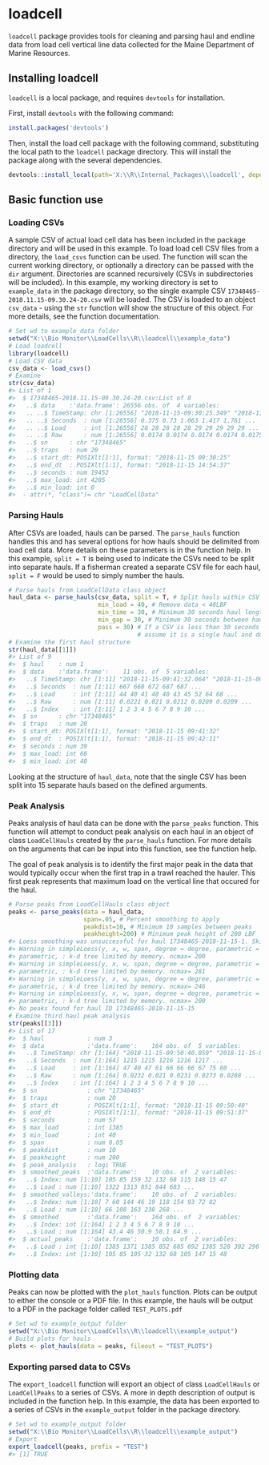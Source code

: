 <!-- README.md is generated from README.Rmd. Please edit that file -->
loadcell
========

`loadcell` package provides tools for cleaning and parsing haul and
endline data from load cell vertical line data collected for the Maine
Department of Marine Resources.

Installing loadcell
-------------------

`loadcell` is a local package, and requires `devtools` for installation.

First, install `devtools` with the following command:

``` r
install.packages('devtools')
```

Then, install the load cell package with the following command,
substituting the local path to the `loadcell` package directory. This
will install the package along with the several dependencies.

``` r
devtools::install_local(path='X:\\R\\Internal_Packages\\loadcell', dependencies = T)
```

Basic function use
------------------

### Loading CSVs

A sample CSV of actual load cell data has been included in the package
directory and will be used in this example. To load load cell CSV files
from a directory, the `load_csvs` function can be used. The function
will scan the current working directory, or optionally a directory can
be passed with the `dir` argument. Directories are scanned recursively
(CSVs in subdirectories will be included). In this example, my working
directory is set to `example_data` in the package directory, so the
single example CSV `17348465-2018.11.15-09.30.24-20.csv` will be loaded.
The CSV is loaded to an object `csv_data` - using the `str` function
will show the structure of this object. For more details, see the
function documentation.

``` r
# Set wd to example_data folder
setwd("X:\\Bio Monitor\\LoadCells\\R\\loadcell\\example_data")
# Load loadcell
library(loadcell)
# Load CSV data
csv_data <- load_csvs()
# Examine
str(csv_data)
#> List of 1
#>  $ 17348465-2018.11.15-09.30.24-20.csv:List of 8
#>   ..$ data    :'data.frame': 26556 obs. of  4 variables:
#>   .. ..$ TimeStamp: chr [1:26556] "2018-11-15-09:30:25.349" "2018-11-15-09:30:25.704" "2018-11-15-09:30:26.038" "2018-11-15-09:30:26.392" ...
#>   .. ..$ Seconds  : num [1:26556] 0.375 0.73 1.063 1.417 1.761 ...
#>   .. ..$ Load     : int [1:26556] 28 28 28 28 28 29 29 29 29 29 ...
#>   .. ..$ Raw      : num [1:26556] 0.0174 0.0174 0.0174 0.0174 0.0175 ...
#>   ..$ sn      : chr "17348465"
#>   ..$ traps   : num 20
#>   ..$ start_dt: POSIXlt[1:1], format: "2018-11-15 09:30:25"
#>   ..$ end_dt  : POSIXlt[1:1], format: "2018-11-15 14:54:37"
#>   ..$ seconds : num 19452
#>   ..$ max_load: int 4205
#>   ..$ min_load: int 0
#>  - attr(*, "class")= chr "LoadCellData"
```

### Parsing Hauls

After CSVs are loaded, hauls can be parsed. The `parse_hauls` function
handles this and has several options for how hauls should be delimited
from load cell data. More details on these parameters is in the function
help. In this example, `split = T` is being used to indicate the CSVs
need to be split into separate hauls. If a fisherman created a separate
CSV file for each haul, `split = F` would be used to simply number the
hauls.

``` r
# Parse hauls from LoadCellData class object
haul_data <- parse_hauls(csv_data, split = T, # Split hauls within CSV
                         min_load = 40, # Remove data < 40LBF
                         min_time = 30, # Minimum 30 seconds haul length
                         min_gap = 30, # Minimum 30 seconds between hauls
                         pass = 30) # If a CSV is less than 30 seconds long,
                                    # assume it is a single haul and do not split
# Examine the first haul structure
str(haul_data[[1]])
#> List of 9
#>  $ haul    : num 1
#>  $ data    :'data.frame':    11 obs. of  5 variables:
#>   ..$ TimeStamp: chr [1:11] "2018-11-15-09:41:32.064" "2018-11-15-09:41:32.756" "2018-11-15-09:41:37.247" "2018-11-15-09:41:51.869" ...
#>   ..$ Seconds  : num [1:11] 667 668 672 687 687 ...
#>   ..$ Load     : int [1:11] 44 40 41 40 40 43 45 52 64 68 ...
#>   ..$ Raw      : num [1:11] 0.0221 0.021 0.0212 0.0209 0.0209 ...
#>   ..$ Index    : int [1:11] 1 2 3 4 5 6 7 8 9 10 ...
#>  $ sn      : chr "17348465"
#>  $ traps   : num 20
#>  $ start_dt: POSIXlt[1:1], format: "2018-11-15 09:41:32"
#>  $ end_dt  : POSIXlt[1:1], format: "2018-11-15 09:42:11"
#>  $ seconds : num 39
#>  $ max_load: int 68
#>  $ min_load: int 40
```

Looking at the structure of `haul_data`, note that the single CSV has
been split into 15 separate hauls based on the defined arguments.

### Peak Analysis

Peaks analysis of haul data can be done with the `parse_peaks` function.
This function will attempt to conduct peak analysis on each haul in an
object of class `LoadCellHauls` created by the `parse_hauls` function.
For more details on the arguments that can be input into this function,
see the function help.

The goal of peak analysis is to identify the first major peak in the
data that would typically occur when the first trap in a trawl reached
the hauler. This first peak represents that maximum load on the vertical
line that occured for the haul.

``` r
# Parse peaks from LoadCellHauls class object
peaks <- parse_peaks(data = haul_data, 
                     span=.05, # Percent smoothing to apply
                     peakdist=10, # Minimum 10 samples between peaks
                     peakheight=200) # Minimum peak height of 200 LBF
#> Loess smoothing was unsuccessful for haul 17348465-2018-11-15-1. Skipping to next haul...
#> Warning in simpleLoess(y, x, w, span, degree = degree, parametric =
#> parametric, : k-d tree limited by memory. ncmax= 200
#> Warning in simpleLoess(y, x, w, span, degree = degree, parametric =
#> parametric, : k-d tree limited by memory. ncmax= 281
#> Warning in simpleLoess(y, x, w, span, degree = degree, parametric =
#> parametric, : k-d tree limited by memory. ncmax= 246
#> Warning in simpleLoess(y, x, w, span, degree = degree, parametric =
#> parametric, : k-d tree limited by memory. ncmax= 200
#> No peaks found for haul ID 17348465-2018-11-15-15
# Examine third haul peak analysis
str(peaks[[3]])
#> List of 17
#>  $ haul            : num 3
#>  $ data            :'data.frame':    164 obs. of  5 variables:
#>   ..$ TimeStamp: chr [1:164] "2018-11-15-09:50:40.059" "2018-11-15-09:50:40.416" "2018-11-15-09:50:41.094" "2018-11-15-09:50:41.440" ...
#>   ..$ Seconds  : num [1:164] 1215 1215 1216 1216 1217 ...
#>   ..$ Load     : int [1:164] 47 40 47 61 66 66 66 67 75 80 ...
#>   ..$ Raw      : num [1:164] 0.0232 0.021 0.0231 0.0273 0.0288 ...
#>   ..$ Index    : int [1:164] 1 2 3 4 5 6 7 8 9 10 ...
#>  $ sn              : chr "17348465"
#>  $ traps           : num 20
#>  $ start_dt        : POSIXlt[1:1], format: "2018-11-15 09:50:40"
#>  $ end_dt          : POSIXlt[1:1], format: "2018-11-15 09:51:37"
#>  $ seconds         : num 57
#>  $ max_load        : int 1385
#>  $ min_load        : int 40
#>  $ span            : num 0.05
#>  $ peakdist        : num 10
#>  $ peakheight      : num 200
#>  $ peak_analysis   : logi TRUE
#>  $ smoothed_peaks  :'data.frame':    10 obs. of  2 variables:
#>   ..$ Index: num [1:10] 105 85 159 32 132 68 115 148 15 47
#>   ..$ Load : num [1:10] 1322 1313 851 844 683 ...
#>  $ smoothed_valleys:'data.frame':    10 obs. of  2 variables:
#>   ..$ Index: num [1:10] 7 60 144 46 19 118 154 93 72 82
#>   ..$ Load : num [1:10] 66 108 163 238 268 ...
#>  $ smoothed        :'data.frame':    164 obs. of  2 variables:
#>   ..$ Index: int [1:164] 1 2 3 4 5 6 7 8 9 10 ...
#>   ..$ Load : num [1:164] 43.4 46 50.9 58.1 64.9 ...
#>  $ actual_peaks    :'data.frame':    10 obs. of  2 variables:
#>   ..$ Load : int [1:10] 1385 1371 1385 852 685 692 1385 528 392 296
#>   ..$ Index: int [1:10] 105 85 105 32 132 68 105 147 15 48
```

### Plotting data

Peaks can now be plotted with the `plot_hauls` function. Plots can be
output to either the console or a PDF file. In this example, the hauls
will be output to a PDF in the package folder called `TEST_PLOTS.pdf`

``` r
# Set wd to example_output folder
setwd("X:\\Bio Monitor\\LoadCells\\R\\loadcell\\example_output")
# Build plots for hauls
plots <- plot_hauls(data = peaks, fileout = "TEST_PLOTS")
```

### Exporting parsed data to CSVs

The `export_loadcell` function will export an object of class
`LoadCellHauls` or `LoadCellPeaks` to a series of CSVs. A more in depth
description of output is included in the function help. In this example,
the data has been exported to a series of CSVs in the `example_output`
folder in the package directory.

``` r
# Set wd to example_output folder
setwd("X:\\Bio Monitor\\LoadCells\\R\\loadcell\\example_output")
# Export
export_loadcell(peaks, prefix = "TEST")
#> [1] TRUE
```
